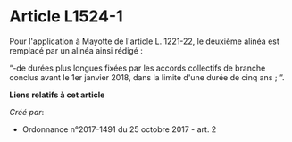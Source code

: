 # Article L1524-1

Pour l'application à Mayotte de l'article L. 1221-22, le deuxième alinéa est remplacé par un alinéa ainsi rédigé :

“-de durées plus longues fixées par les accords collectifs de branche conclus avant le 1er janvier 2018, dans la limite d'une
durée de cinq ans ; ”.

**Liens relatifs à cet article**

_Créé par_:

  - Ordonnance n°2017-1491 du 25 octobre 2017 - art. 2
